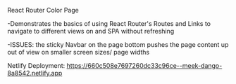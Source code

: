 React Router Color Page

-Demonstrates the basics of using React Router's Routes and Links to navigate to different views on and SPA without refreshing

-ISSUES: the sticky Navbar on the page bottom pushes the page content up out of view on smaller screen sizes/ page widths

Netlify Deployment:
https://660c508e7697260dc33c96ce--meek-dango-8a8542.netlify.app